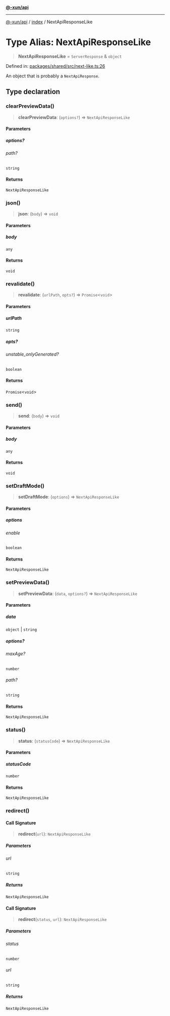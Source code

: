 [**@-xun/api**](../../README.md)

***

[@-xun/api](../../README.md) / [index](../README.md) / NextApiResponseLike

# Type Alias: NextApiResponseLike

> **NextApiResponseLike** = `ServerResponse` & `object`

Defined in: [packages/shared/src/next-like.ts:26](https://github.com/Xunnamius/api-utils/blob/57bcbde0493ed3285651262eed2a32e963f10249/packages/shared/src/next-like.ts#L26)

An object that is probably a `NextApiResponse`.

## Type declaration

### clearPreviewData()

> **clearPreviewData**: (`options?`) => `NextApiResponseLike`

#### Parameters

##### options?

###### path?

`string`

#### Returns

`NextApiResponseLike`

### json()

> **json**: (`body`) => `void`

#### Parameters

##### body

`any`

#### Returns

`void`

### revalidate()

> **revalidate**: (`urlPath`, `opts?`) => `Promise`\<`void`\>

#### Parameters

##### urlPath

`string`

##### opts?

###### unstable_onlyGenerated?

`boolean`

#### Returns

`Promise`\<`void`\>

### send()

> **send**: (`body`) => `void`

#### Parameters

##### body

`any`

#### Returns

`void`

### setDraftMode()

> **setDraftMode**: (`options`) => `NextApiResponseLike`

#### Parameters

##### options

###### enable

`boolean`

#### Returns

`NextApiResponseLike`

### setPreviewData()

> **setPreviewData**: (`data`, `options?`) => `NextApiResponseLike`

#### Parameters

##### data

`object` | `string`

##### options?

###### maxAge?

`number`

###### path?

`string`

#### Returns

`NextApiResponseLike`

### status()

> **status**: (`statusCode`) => `NextApiResponseLike`

#### Parameters

##### statusCode

`number`

#### Returns

`NextApiResponseLike`

### redirect()

#### Call Signature

> **redirect**(`url`): `NextApiResponseLike`

##### Parameters

###### url

`string`

##### Returns

`NextApiResponseLike`

#### Call Signature

> **redirect**(`status`, `url`): `NextApiResponseLike`

##### Parameters

###### status

`number`

###### url

`string`

##### Returns

`NextApiResponseLike`
